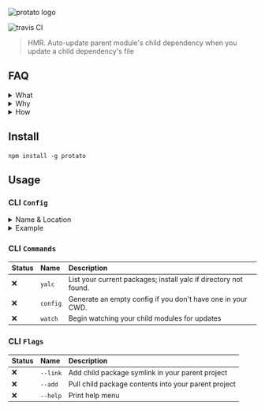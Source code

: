 ![protato logo](./docs/logo/protato.svg)

![travis CI](https://travis-ci.org/servexyz/protato-cli.svg?branch=master)
> HMR. Auto-update parent module's child dependency when you update a child dependency's file

## FAQ

<details>
  <summary>What</summary>
Auto-update parent module when a child module's file changes.
</details>

<details>
  <summary>Why</summary>
There are a lot of great projects (lerna, yarn workspaces, vscode) that solve code organization issues. I wanted a HMR tool that parsed a config and worked with my monolith tool of choice ( <a href="https://www.npmjs.com/package/repo-genesis">repo-genesis</a> )

This is a summary of how Protato fits into my design/development flow.
<img src="./docs/Flows - UI - Protato - Protato - Tech Summary.png" alt="protato tech summary"/>
</details>

<details>
  <summary>How</summary>
  Under the hood, this is using <a href="https://github.com/whitecolor/yalc">yalc</a> which avoids some of the pain points around NPM global modules. 
  
  The reason I went with yalc was because of the difficulty of installing or linking modules to a specific directory in a cross-platform way.
  
  <b>References</b>
  * <a href="https://docs.npmjs.com/files/folders">npm-folders</a>
  * <a href="https://github.com/servexyz/protato-lib/pull/6">protato-lib/pull/6</a> for a play-by-play of the discovery process(all the things to not do)
</details>

## Install

```
npm install -g protato
```

## Usage

### CLI `Config`

<details>
<summary>Name & Location</summary>
<b>.protato.js</b> should be stored in your project's root directory. If your root directory and your parent are one in the same, then set the directory to "."
</details>

<details>
<summary>Example</summary>

<pre><code class="language-javascript">
export const config = {
  parent: {
    dir: "sandbox/node-starter"
  },
  children: [
    {
      dir: "sandbox/npm-starter-sample-module",
      src: "src"
    },
    {
      dir: "sandbox/library-genesis",
      src: "src"
    }
  ]
};
</code></pre>

- <b><em>.protato.js</em></b> this file should be declared at the root of your project
- <b>parent</b> is your main project; your entry point. It will consume children modules and do something useful with them.
- <b>children</b> are the modules that will be "installed" into the parent module directory
- <b>"dir"</b> refers to the relative directory where your projects are stored <em>from</em> your current working directory. This value will default to `process.cwd()`. You can override this by setting the environment variable <code>process.env.configRootDir</code>
- <b>"src"</b> refers to the source directory where your source code is stored for your child project. It's the directory that's being watched. Hypothetically, you could make it your build directory as well if your project completely recompiles & rebuilds on every save (although I haven't tested this hypothetical; might be dragons here)
  </details>

### CLI `Commands`

| Status | Name     | Description                                                      |
|:-------|:---------|:-----------------------------------------------------------------|
| :x:    | `yalc`   | List your current packages; install yalc if directory not found. |
| :x:    | `config` | Generate an empty config if you don't have one in your CWD.      |
| :x:    | `watch`  | Begin watching your child modules for updates                    |

### CLI `Flags`

| Status | Name     | Description                                          |
|:-------|:---------|:-----------------------------------------------------|
| :x:    | `--link` | Add child package symlink in your parent project     |
| :x:    | `--add`  | Pull child package contents into your parent project |
| :x:    | `--help` | Print help menu                                      |
